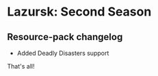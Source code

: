 <h1>Lazursk: Second Season</h1>

<h2>Resource-pack changelog</h2>

+ Added Deadly Disasters support

That's all!
